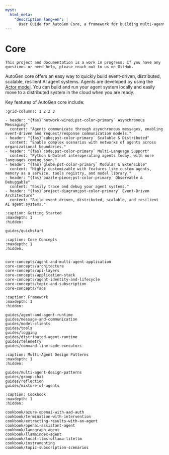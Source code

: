 ```yaml
---
myst:
  html_meta:
    "description lang=en": |
      User Guide for AutoGen Core, a framework for building multi-agent applications with AI agents.
---
```


# Core

```{warning}
This project and documentation is a work in progress. If you have any questions or need help, please reach out to us on GitHub.
```

AutoGen core offers an easy way to quickly build event-driven, distributed, scalable, resilient AI agent systems. Agents are developed by using the [Actor model](https://en.wikipedia.org/wiki/Actor_model). You can build and run your agent system locally and easily move to a distributed system in the cloud when you are ready.

Key features of AutoGen core include:

```{gallery-grid}
:grid-columns: 1 2 2 3

- header: "{fas}`network-wired;pst-color-primary` Asynchronous Messaging"
  content: "Agents communicate through asynchronous messages, enabling event-driven and request/response communication models."
- header: "{fas}`cube;pst-color-primary` Scalable & Distributed"
  content: "Enable complex scenarios with networks of agents across organizational boundaries."
- header: "{fas}`code;pst-color-primary` Multi-Language Support"
  content: "Python & Dotnet interoperating agents today, with more languages coming soon."
- header: "{fas}`globe;pst-color-primary` Modular & Extensible"
  content: "Highly customizable with features like custom agents, memory as a service, tools registry, and model library."
- header: "{fas}`puzzle-piece;pst-color-primary` Observable & Debuggable"
  content: "Easily trace and debug your agent systems."
- header: "{fas}`project-diagram;pst-color-primary` Event-Driven Architecture"
  content: "Build event-driven, distributed, scalable, and resilient AI agent systems."
```

```{toctree}
:caption: Getting Started
:maxdepth: 1
:hidden:

guides/quickstart
```

```{toctree}
:caption: Core Concepts
:maxdepth: 1
:hidden:


core-concepts/agent-and-multi-agent-application
core-concepts/architecture
core-concepts/api-layers
core-concepts/application-stack
core-concepts/agent-identity-and-lifecycle
core-concepts/topic-and-subscription
core-concepts/faqs

```

```{toctree}
:caption: Framework
:maxdepth: 1
:hidden:

guides/agent-and-agent-runtime
guides/message-and-communication
guides/model-clients
guides/tools
guides/logging
guides/distributed-agent-runtime
guides/telemetry
guides/command-line-code-executors
```

```{toctree}
:caption: Multi-Agent Design Patterns
:maxdepth: 1
:hidden:

guides/multi-agent-design-patterns
guides/group-chat
guides/reflection
guides/mixture-of-agents
```

```{toctree}
:caption: Cookbook
:maxdepth: 1
:hidden:

cookbook/azure-openai-with-aad-auth
cookbook/termination-with-intervention
cookbook/extracting-results-with-an-agent
cookbook/openai-assistant-agent
cookbook/langgraph-agent
cookbook/llamaindex-agent
cookbook/local-llms-ollama-litellm
cookbook/instrumenting
cookbook/topic-subscription-scenarios
```
